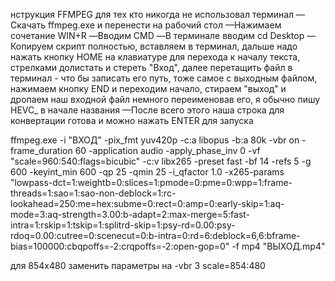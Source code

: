 нструкция FFMPEG для тех кто никогда не использовал терминал
—Скачать ffmpeg.exe и перенести на рабочий стол
—Нажимаем сочетание WIN+R
—Вводим CMD
—В терминале вводим cd Desktop
—Копируем скрипт полностью, вставляем в терминал, дальше надо нажать кнопку HOME на клавиатуре для перехода к началу текста, стрелками долистать и стереть "Вход", далее перетащить файл в терминал - что бы записать его путь, тоже самое с выходным файлом, нажимаем кнопку END и переходим начало, стираем "выход" и дропаем наш входной файл немного переименовав его, я обычно пишу HEVC_ в начале названия
—После всего этого наша строка для конвертации готова и можно нажать ENTER для запуска

ffmpeg.exe -i "ВХОД" -pix_fmt yuv420p -c:a libopus -b:a 80k -vbr on -frame_duration 60 -application audio -apply_phase_inv 0 -vf "scale=960:540:flags=bicubic" -c:v libx265 -preset fast -bf 14 -refs 5 -g 600 -keyint_min 600 -qp 25 -qmin 25 -i_qfactor 1.0 -x265-params "lowpass-dct=1:weightb=0:slices=1:pmode=0:pme=0:wpp=1:frame-threads=1:sao=1:sao-non-deblock=1:rc-lookahead=250:me=hex:subme=0:rect=0:amp=0:early-skip=1:aq-mode=3:aq-strength=3.00:b-adapt=2:max-merge=5:fast-intra=1:rskip=1:tskip=1:splitrd-skip=1:psy-rd=0.00:psy-rdoq=0.00:cutree=0:scenecut=0:b-intra=0:rd=6:deblock=6,6:bframe-bias=100000:cbqpoffs=-2:crqpoffs=-2:open-gop=0" -f mp4 "ВЫХОД.mp4"

для 854x480
заменить параметры на
-vbr 3 
scale=854:480

